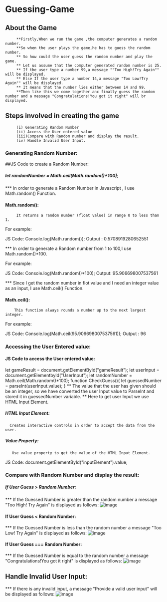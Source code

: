 # Guessing-Game

## About the Game

         **Firstly,When we run the game ,the computer generates a random number.
         **So when the user plays the game,he has to guess the random number.
         ** So how could the user guess the random number and play the game.
         ** Let us assume that the computer generated random number is 25.
         ** If the user type a number 99,a message ""Too High!Try Again"" will be displayed.
         ** Else If the user type a number 14,a message "Too Low!Try Again"" will be displayed.
         ** It means that the number lies either between 14 and 99.
         **Then like this we come together anc finally guess the random number and a message "Congratulations!You got it right" will br displayed.
         
## Steps involved in creating the game

         (i) Generating Random Number
         (ii) Access the User entered value
         (iii)Compare with Random number and display the result.
         (iv) Handle Invalid User Input.
         
     
### Generating Random Number:

 ##JS Code to create a Random Number:
 ##### let randomNumber = Math.ceil(Math.random()*100);
  
   *** In order to generate a Random Number in Javascript , I use Math.random() Function.
   #### Math.random():
         
         It returns a random number (float value) in range 0 to less than 1.
         
  For example: 
     
  JS Code:   Console.log(Math.random());
  Output :   0.5708919280652551
  
  *** In order to generate a Random number from 1 to 100,I use Math.random()*100.
  
  For example:
  
  JS Code: Console.log(Math.random()*100);
  Output:  95.906698007537561
  
  *** Since I get the random number in flot value and I need an integer value as an input, I use Math.ceil() Function.
  #### Math.ceil():
  
        This function always rounds a number up to the next largest integer.
        
 For example:
 
 JS Code: Console.log(Math.ceil(95.906698007537561));
 Output :  96
 
 ### Accessing the User Entered value:
 
 #### JS Code to access the User entered value:
 let gameResult = document.getElementById("gameResult");
 let userInput = document.getElementbyId("UserInput");
 let randomNumber = Math.ceil(Math.random()*100);
 function CheckGuess(){
  let guessedNumber = parseInt(userInput.value);
 }
 ** The value that the user has given should be an integer, so we have converted the user Input value to ParseInt and stored it in guessedNumber variable.
 ** Here to get user Input we use HTML Input Element.
 ##### HTML Input Element: 
      Creates interactive controls in order to accept the data from the user.
##### Value Property:
       Use value property to get the value of the HTML Input Element.
   JS Code: document.getElementById("inputElement").value;
   
### Compare with Random Number and display the result:
##### If User Guess > Random Number:
*** If the Guessed Number is greater than the random number a message "Too High! Try Again" is displayed as  follows:
![image](https://user-images.githubusercontent.com/100849428/173826375-0d2c277f-2cf8-4e21-9d50-a5524b93f1ca.png)
#### If User Guess < Random Number:
*** If the Guessed Number is less than the random number a message "Too Low! Try Again" is displayed as  follows:
![image](https://user-images.githubusercontent.com/100849428/173826602-be8fae8a-5257-45b7-ba52-2e75c8c14e4c.png)
#### If User Guess === Random Number:
*** If the Guessed Number is equal to the random number a message "Congratulations!You got it right" is displayed as  follows:
![image](https://user-images.githubusercontent.com/100849428/173826967-2b2695b5-ccc5-42f1-83bb-f34aac857cfa.png)

## Handle Invalid User Input:

*** If there is any invalid input, a message "Provide a valid user input" will be displayed as follows:
![image](https://user-images.githubusercontent.com/100849428/173827745-98b18e3a-5079-41c5-95b6-3146b996f31a.png)


 
     
